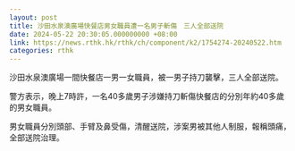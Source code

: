 ```yaml
---
layout: post
title: 沙田水泉澳廣場快餐店男女職員遭一名男子斬傷　三人全部送院
date: 2024-05-22 20:30:05.000000000 +08:00
link: https://news.rthk.hk/rthk/ch/component/k2/1754274-20240522.htm
categories: rthk
---
```


沙田水泉澳廣場一間快餐店一男一女職員，被一男子持刀襲擊，三人全部送院。

警方表示，晚上7時許，一名40多歲男子涉嫌持刀斬傷快餐店的分別年約40多歲的男女職員。

男女職員分別頭部、手臂及鼻受傷，清醒送院，涉案男被其他人制服，報稱頭痛，全部送院治理。

